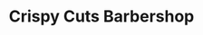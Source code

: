 ---
title: "Crispy Cuts Barbershop"
url: /indianapolis/crispy-cuts-barbershop/
shop: hairdresser
---